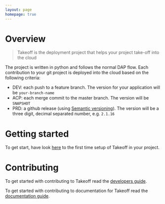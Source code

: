```yaml
---
layout: page
homepage: true
---
```


# Overview

> Takeoff is the deployment project that helps your project take-off into the cloud

The project is written in python and follows the normal DAP flow. Each contribution to your git project is deployed into the cloud based on the following criteria:

- DEV: each push to a feature branch. The version for your application will be `your-branch-name`
- ACP: each merge commit to the master branch. The version will be `SNAPSHOT`
- PRD: a github release (using [Semantic versioning](https://semver.org/)). The version will be a three digit, decimal separated number, e.g. `2.1.16`

# Getting started

To get start, have look [here](getting-started) to the first time setup of Takeoff in your project.

# Contributing

To get started with contributing to Takeoff read the [developers guide](contributing-takeoff).

To get started with contributing to documentation for Takeoff read the [documentation guide](contributing-takeoff-docs).
